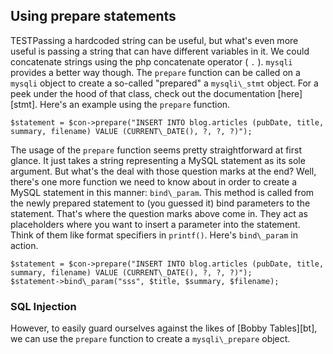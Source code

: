 ## Using prepare statements
TESTPassing a hardcoded string can be useful, but what's even more useful is passing a string that can have different variables in it. We could concatenate strings using the php concatenate operator ( `.` ). `mysqli` provides a better way though. The `prepare` function can be called on a `mysqli` object to create a so-called "prepared" a `mysqli\_stmt` object. For a peek under the hood of that class, check out the documentation [here][stmt]. Here's an example using the `prepare` function.

    $statement = $con->prepare("INSERT INTO blog.articles (pubDate, title, summary, filename) VALUE (CURRENT\_DATE(), ?, ?, ?)");

The usage of the `prepare` function seems pretty straightforward at first glance. It just takes a string representing a MySQL statement as its sole argument. But what's the deal with those question marks at the end? Well, there's one more function we need to know about in order to create a MySQL statement in this manner: `bind\_param`. This method is called from the newly prepared statement to (you guessed it) bind parameters to the statement. That's where the question marks above come in. They act as placeholders where you want to insert a parameter into the statement. Think of them like format specifiers in `printf()`. Here's `bind\_param` in action. 

    $statement = $con->prepare("INSERT INTO blog.articles (pubDate, title, summary, filename) VALUE (CURRENT\_DATE(), ?, ?, ?)");
    $statement->bind\_param("sss", $title, $summary, $filename);



### SQL Injection
However, to easily guard ourselves against the likes of [Bobby Tables][bt], we can use the `prepare` function to create a `mysqli\_prepare` object.
